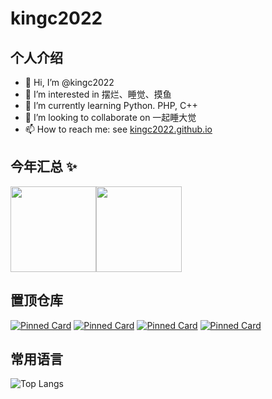 # **kingc2022**

## 个人介绍

- 👋 Hi, I’m @kingc2022
- 👀 I’m interested in 摆烂、睡觉、摸鱼
- 🌱 I’m currently learning Python. PHP, C++
- 💞️ I’m looking to collaborate on 一起睡大觉
- 📫 How to reach me: see [kingc2022.github.io](https://kingc2022.github.io)

## 今年汇总 ✨

<img align="" height="137px" src="https://github-readme-stats.vercel.app/api?username=kingc2022&hide_title=true&hide_border=true&show_icons=true&include_all_commits=true&line_height=21&bg_color=0,EC6C6C,FFD479,FFFC79,73FA79&theme=graywhite&locale=cn" /><img align="" height="137px" src="https://github-readme-stats.vercel.app/api/top-langs/?username=kingc2022&hide_title=true&hide_border=true&layout=compact&bg_color=0,73FA79,73FDFF,D783FF&theme=graywhite&locale=cn" />

## 置顶仓库

[![Pinned Card](https://github-readme-stats.vercel.app/api/pin/?username=kingc2022&repo=kingc2022.github.io&show_owner=true)](https://github.com/kingc2022/kingc2022.github.io)
[![Pinned Card](https://github-readme-stats.vercel.app/api/pin/?username=kingc2022&repo=guess&show_owner=true)](https://github.com/kingc2022/guess)
[![Pinned Card](https://github-readme-stats.vercel.app/api/pin/?username=kingc2022&repo=blackboard&show_owner=true)](https://github.com/kingc2022/blackboard)
[![Pinned Card](https://github-readme-stats.vercel.app/api/pin/?username=kingc2022&repo=mefrp-gui&show_owner=true)](https://github.com/kingc2022/mefrp-gui)

## 常用语言

![Top Langs](https://github-readme-stats.vercel.app/api/top-langs/?username=kingc2022)


